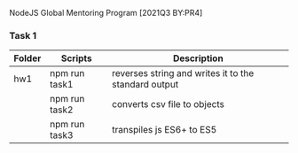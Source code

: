 NodeJS Global Mentoring Program [2021Q3 BY:PR4]

### Task 1

|Folder |    Scripts   |Description
-------|---------------|-----------
|hw1   | npm run task1 | reverses string and writes it to the standard output
|      | npm run task2 | converts csv file to objects
|      | npm run task3 | transpiles js ES6+ to ES5
